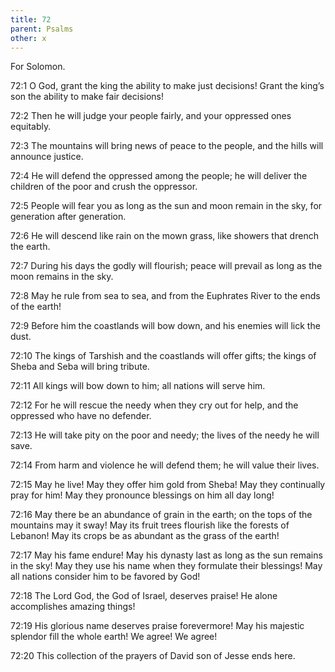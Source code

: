 ```yaml
---
title: 72
parent: Psalms
other: x
---
```



For Solomon.


<a name="72:1">72:1</a> O God, grant the king the ability to make just decisions!
Grant the king’s son the ability to make fair decisions!

<a name="72:2">72:2</a> Then he will judge your people fairly,
and your oppressed ones equitably.

<a name="72:3">72:3</a> The mountains will bring news of peace to the people,
and the hills will announce justice.

<a name="72:4">72:4</a> He will defend the oppressed among the people;
he will deliver the children of the poor
and crush the oppressor.

<a name="72:5">72:5</a> People will fear you as long as the sun and moon remain in the sky,
for generation after generation.

<a name="72:6">72:6</a> He will descend like rain on the mown grass,
like showers that drench the earth.

<a name="72:7">72:7</a> During his days the godly will flourish;
peace will prevail as long as the moon remains in the sky.

<a name="72:8">72:8</a> May he rule from sea to sea,
and from the Euphrates River to the ends of the earth!

<a name="72:9">72:9</a> Before him the coastlands will bow down,
and his enemies will lick the dust.

<a name="72:10">72:10</a> The kings of Tarshish and the coastlands will offer gifts;
the kings of Sheba and Seba will bring tribute.

<a name="72:11">72:11</a> All kings will bow down to him;
all nations will serve him.

<a name="72:12">72:12</a> For he will rescue the needy when they cry out for help,
and the oppressed who have no defender.

<a name="72:13">72:13</a> He will take pity on the poor and needy;
the lives of the needy he will save.

<a name="72:14">72:14</a> From harm and violence he will defend them;
he will value their lives.

<a name="72:15">72:15</a> May he live! May they offer him gold from Sheba!
May they continually pray for him!
May they pronounce blessings on him all day long!

<a name="72:16">72:16</a> May there be an abundance of grain in the earth;
on the tops of the mountains may it sway!
May its fruit trees flourish like the forests of Lebanon!
May its crops be as abundant as the grass of the earth!

<a name="72:17">72:17</a> May his fame endure!
May his dynasty last as long as the sun remains in the sky!
May they use his name when they formulate their blessings!
May all nations consider him to be favored by God!

<a name="72:18">72:18</a> The Lord God, the God of Israel, deserves praise!
He alone accomplishes amazing things!

<a name="72:19">72:19</a> His glorious name deserves praise forevermore!
May his majestic splendor fill the whole earth!
We agree! We agree!

<a name="72:20">72:20</a> This collection of the prayers of David son of Jesse ends here.